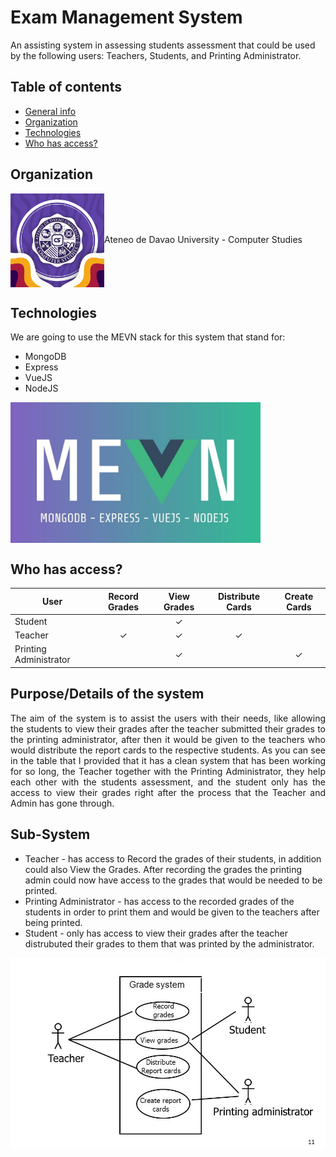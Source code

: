 # Exam Management System
An assisting system in assessing students assessment that could be used by the following users: Teachers, Students, and Printing Administrator.

## Table of contents
* [General info](#exam-management-system)
* [Organization](#organization)
* [Technologies](#technologies)
* [Who has access?](#who-has-access)

## Organization
<img src="images/AdDU CS.jpg" align="center" width="150px" height="auto"/>Ateneo de Davao University - Computer Studies

## Technologies
We are going to use the MEVN stack for this system that stand for: 
* MongoDB 
* Express 
* VueJS
* NodeJS

<img src="images/mevn.jpg" align="center" width="400px" height="auto" />

## Who has access?
| User                   | Record Grades | View Grades  | Distribute Cards | Create Cards |
| -----------------------|:-------------:|:------------:|:----------------:|:------------:|
| Student                | |✓| | |
| Teacher                |✓|✓|✓| |
| Printing Administrator | |✓| |✓|

## Purpose/Details of the system
<p align="justify">
The aim of the system is to assist the users with their needs, like allowing the students to view their grades after the teacher submitted their grades to the printing administrator, after then it would be given to the teachers who would distribute the report cards to the respective students. As you can see in the table that I provided that it has a clean system that has been working for so long, the Teacher together with the Printing Administrator, they help each other with the students assessment, and the student only has the access to view their grades right after the process that the Teacher and Admin has gone through.
</p>

## Sub-System
* Teacher - has access to Record the grades of their students, in addition could also View the Grades. After recording the grades the printing admin could now have access to the grades that would be needed to be printed.
* Printing Administrator - has access to the recorded grades of the students in order to print them and would be given to the teachers after being printed.
* Student - only has access to view their grades after the teacher distrubuted their grades to them that was printed by the administrator.

<img src="images/system.jpg" align="center" width="1000px" height="auto" />
